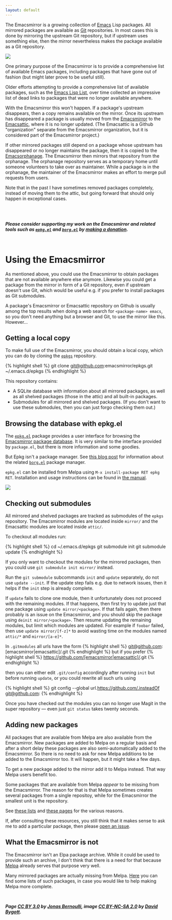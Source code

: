 ```yaml
---
layout: default
---
```


The Emacsmirror is a growing collection of [Emacs] Lisp packages.  All
mirrored packages are available as [Git] repositories.  In most cases
this is done by mirroring the upstream Git repository, but if upstream
uses something else, then the mirror nevertheless makes the package
available as a Git repository.

<img src="/assets/emacsmirror.png">

One primary purpose of the Emacsmirror is to provide a comprehensive
list of available Emacs packages, including packages that have gone
out of fashion (but might later prove to be useful still).

Older efforts attempting to provide a comprehensive list of available
packages, such as the [Emacs Lisp List][ell], over time collected an
impressive list of dead links to packages that were no longer
available anywhere.

With the Emacsmirror this won't happen.  If a package's upstream
disappears, then a copy remains available on the mirror.  Once its
upstream has disappeared a package is usually moved from the
[Emacsmirror] to the [Emacsattic], where it is no longer updated. (The
Emacsattic is a Github "organization" separate from the Emacsmirror
organization, but it is considered part of the Emacsmirror project.)

If other mirrored packages still depend on a package whose upstream
has disappeared or no longer maintains the package, then it is copied
to the [Emacsorphanage].  The Emacsmirror then mirrors that repository
from the orphanage.  The orphanage repository serves as a temporary
home until someone volunteers to take over as maintainer.  While a
package is in the orphanage, the maintainer of the Emacsmirror makes
an effort to merge pull requests from users.

Note that in the past I have sometimes removed packages completely,
instead of moving them to the attic, but going forward that should
only happen in exceptional cases.

<br/><br/>

***Please consider supporting my work on the Emacsmirror and related
tools such as [`epkg.el`] and [`borg.el`] by [making a donation](/donate).***

<center><img class="clear" width="16" height="16" src="/assets/pixel-heart.png"></center>

Using the Emacsmirror
=====================

As mentioned above, you could use the Emacsmirror to obtain packages
that are not available anywhere else anymore.  Likewise you could get
a package from the mirror in form of a Git repository, even if
upstream doesn't use Git, which would be useful e.g. if you prefer to
install packages as Git submodules.

A package's Emacsmirror or Emacsattic repository on Github is usually
among the top results when doing a web search for `<package-name>
emacs`, so you don't need anything but a browser and Git, to use the
mirror like this.  However...

Getting a local copy
--------------------

To make full use of the Emacsmirror, you should obtain a local copy,
which you can do by cloning the [`epkgs`][epkgs] repository.

{% highlight shell %}
git clone git@github.com:emacsmirror/epkgs.git ~/.emacs.d/epkgs
{% endhighlight %}

This repository contains:

* A SQLite database with information about all mirrored packages, as
  well as all shelved packages (those in the attic) and all built-in
  packages.
* Submodules for all mirrored and shelved packages.  (If you don't
  want to use these submodules, then you can just forgo checking them
  out.)

Browsing the database with epkg.el
----------------------------------

The [`epkg.el`] package provides a user interface for browsing the
[Emacsmirror package database][epkgs].  It is very similar to the
interface provided by `package.el`, but there is more information and
some goodies.

But Epkg isn't a package manager.  See [this blog post][20160517] for
information about the related [`borg.el`] package manager.

`epkg.el` can be installed from Melpa using `M-x install-package RET
epkg RET`.  Installation and usage instructions can be found
in [the manual](/manual/epkg).

<img src="/assets/epkg.png">

Checking out submodules
-----------------------

All mirrored and shelved packages are tracked as submodules of the
`epkgs` repository.  The Emacsmirror modules are located inside
`mirror/` and the Emacsattic modules are located inside `attic/`.

To checkout all modules run:

{% highlight shell %}
cd ~/.emacs.d/epkgs
git submodule init
git submodule update
{% endhighlight %}

If you only want to checkout the modules for the mirrored packages,
then you could use `git submodule init mirror/` instead.

Run the `git submodule` subcommands `init` and `update` separately, do
not use `update --init`.  If the update step fails e.g. due to network
issues, then it helps if the `init` step is already complete.

If `update` fails to clone one module, then it unfortunately does not
proceed with the remaining modules.  If that happens, then first try
to update just that one package using `update mirror/<package>`.  If
that fails again, then there probably is an issue on the Emacsmirror,
and you should skip the package using `deinit mirror/<package>`.  Then
resume updating the remaining modules, but limit which modules are
updated.  For example if `foobar` failed, then use `update
mirror/[f-z]*` to avoid wasting time on the modules named `attic/*`
and `mirror/[a-e]*`.

In `.gitmodules` all urls have the form
{% highlight shell %}
git@github.com:[emacsmirror|emacsattic]/<package>.git
{% endhighlight %}
but if you prefer
{% highlight shell %}
https://github.com/[emacsmirror|emacsattic]/<package>.git
{% endhighlight %}

then you can either edit `.git/config` accordingly after running
`init` but before running `update`, or you could rewrite all such urls
using

{% highlight shell %}
git config --global url.https://github.com/.insteadOf git@github.com:
{% endhighlight %}

Once you have checked out the modules you can no longer use Magit in
the super repository &mdash; even just `git status` takes twenty
seconds.

Adding new packages
-------------------

All packages that are available from Melpa are also available from
the Emacsmirror.  New packages are added to Melpa on a regular basis
and after a short delay these packages are also semi-automatically
added to the Emacsmirror.  So there is no need to ask for new Melpa
additions to be added to the Emacsmirror too.  It will happen, but it
might take a few days.

To get a new package added to the mirror add it to Melpa instead.
That way Melpa users benefit too.

Some packages that are available from Melpa *appear* to be missing
from the Emacsmirror.  The reason for that is that Melpa sometimes
creates several packages from a single repositoy, while for the
Emacsmirror the smallest unit is the repository.

See [these lists][not-mirror]
and [these pages][stats] for the various reasons.

If, after consulting these resources, you still think that it makes
sense to ask me to add a particular package, then please
[open an issue][issues].

What the Emacsmirror is not
---------------------------

The Emacsmirror isn't an Elpa package archive.  While it could be used
to provide such an archive, I don't think that there is a need for
that because [Melpa] already serves that purpose very
well.

Many mirrored packages are actually missing from
Melpa.  [Here][not-melpa] you can find some lists of such packages,
in case you would like to help making Melpa more complete.

<br/><b/>

*Page [CC BY 3.0](https://creativecommons.org/licenses/by/3.0)
by    [Jonas Bernoulli](https://emacsair.me),
image [CC BY-NC-SA 2.0](https://creativecommons.org/licenses/by-nc-sa/2.0)
by    [David Bygott](https://www.flickr.com/photos/davidbygott).*

[Emacsmirror]:    https://github.com/emacsmirror
[Emacsattic]:     https://github.com/emacsattic
[Emacsorphanage]: https://github.com/emacsorphanage
[epkgs]:          https://github.com/emacsmirror/epkgs
[issues]:         https://github.com/emacsmirror/p/issues/new
[`epkg.el`]:      https://github.com/emacscollective/epkg
[`borg.el`]:      https://github.com/emacscollective/borg
[stats]:          /stats/
[not-mirror]:     /stats/compare.html#orgdc097a7
[not-melpa]:      /stats/melpa.html

[20160517]: https://emacsair.me/2016/05/17/assimilate-emacs-packages-as-git-submodules

[Emacs]: https://www.gnu.org/software/emacs/emacs.html
[Git]:   https://git-scm.com

[Melpa]: https://melpa.org
[ell]:   http://damtp.cam.ac.uk/user/sje30/emacs/ell.html

